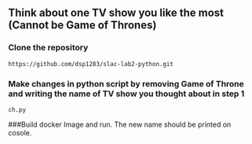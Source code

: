 ## Think about one TV show you like the most (Cannot be Game of Thrones)
### Clone the repository 
`https://github.com/dsp1283/slac-lab2-python.git`
### Make changes in python script by removing Game of Throne and writing the name of TV show you thought about in step 1
`ch.py`

###Build docker Image and run. The new name should be printed on cosole. 


